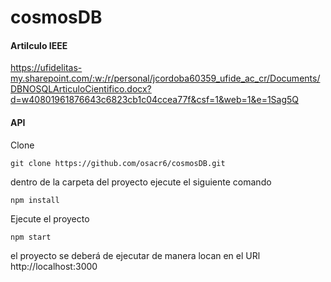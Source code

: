 # cosmosDB

#### Artilculo IEEE
https://ufidelitas-my.sharepoint.com/:w:/r/personal/jcordoba60359_ufide_ac_cr/Documents/DBNOSQLArticuloCientifico.docx?d=w40801961876643c6823cb1c04ccea77f&csf=1&web=1&e=1Sag5Q

#### API
Clone
```
git clone https://github.com/osacr6/cosmosDB.git
```
dentro de la carpeta del proyecto ejecute el siguiente comando
```
npm install
```
Ejecute el proyecto
```
npm start
```
el proyecto se deberá de ejecutar de manera locan en el URl http://localhost:3000

